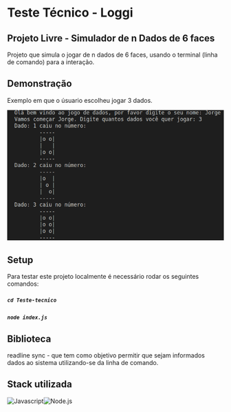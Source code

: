 
# Teste Técnico - Loggi

## Projeto Livre - Simulador de n Dados de 6 faces

Projeto que simula o jogar de n dados de 6 faces, usando o terminal (linha de comando) para a interação.

## Demonstração



Exemplo em que o úsuario escolheu jogar 3 dados.

![demonstração](https://github.com/JorgeFVS/Teste-tecnico/blob/main/demonstracao.png)
## Setup

Para testar este projeto localmente é necessário rodar os seguintes comandos:

##### `cd Teste-tecnico`
##### `node index.js`

## Biblioteca

readline sync -  que tem como objetivo permitir que sejam informados dados ao sistema utilizando-se da linha de comando.

## Stack utilizada



<img align="left" alt = 'Javascript' src="https://img.shields.io/badge/JavaScript-F7DF1E?style=for-the-badge&logo=javascript&logoColor=black"/>
<img align="left" alt='Node.js'  src="https://img.shields.io/badge/Node.js-43853D?style=for-the-badge&logo=node.js&logoColor=white"/>
